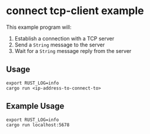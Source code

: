 # connect tcp-client example

This example program will:

1. Establish a connection with a TCP server
2. Send a `String` message to the server
3. Wait for a `String` message reply from the server

## Usage

```
export RUST_LOG=info
cargo run <ip-address-to-connect-to>
```

## Example Usage

```
export RUST_LOG=info
cargo run localhost:5678
```
